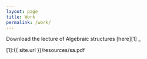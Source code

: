 ```yaml
---
layout: page
title: Work
permalink: /work/
---
```


Download the lecture of Algebraic structures [here][1] <span class="blink">_</span>

[1]:{{ site.url }}/resources/sa.pdf